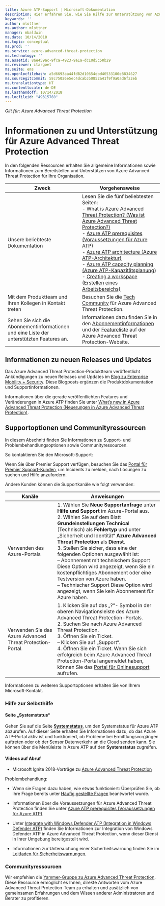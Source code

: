 ```yaml
---
title: Azure ATP-Support | Microsoft-Dokumentation
description: Hier erfahren Sie, wie Sie Hilfe zur Unterstützung von Azure ATP erhalten.
keywords: ''
author: mlottner
ms.author: mlottner
manager: mbaldwin
ms.date: 10/14/2018
ms.topic: conceptual
ms.prod: ''
ms.service: azure-advanced-threat-protection
ms.technology: ''
ms.assetid: 8ae459ac-9fca-4923-9a1a-dc10d5c50b29
ms.reviewer: itargoet
ms.suite: ems
ms.openlocfilehash: a5d6693aa44fd82d10654ebd40533100e8834627
ms.sourcegitcommit: 58c75026e5ec4dcab3b0852a41f9f0a0ad6f22eb
ms.translationtype: HT
ms.contentlocale: de-DE
ms.lasthandoff: 10/14/2018
ms.locfileid: "49315760"
---
```

*Gilt für: Azure Advanced Threat Protection*


# <a name="azure-advanced-threat-protection-information-and-support"></a>Informationen zu und Unterstützung für Azure Advanced Threat Protection 


In den folgenden Ressourcen erhalten Sie allgemeine Informationen sowie Informationen zum Bereitstellen und Unterstützen von Azure Advanced Threat Protection für Ihre Organisation.

|Zweck|Vorgehensweise|
|----|----|
|Unsere beliebteste Dokumentation|Lesen Sie die fünf beliebtesten Seiten:<br>- [What is Azure Advanced Threat Protection? (Was ist Azure Advanced Threat Protection?)](what-is-atp.md)<br>- [Azure ATP prerequisites (Voraussetzungen für Azure ATP)](atp-prerequisites.md)<br>- [Azure ATP architecture (Azure ATP-Architektur)](atp-architecture.md)<br>- [Azure ATP capacity planning (Azure ATP-Kapazitätsplanung)](atp-capacity-planning.md)<br>- [Creating a workspace (Erstellen eines Arbeitsbereichs)](install-atp-step1.md)|
|Mit dem Produktteam und Ihren Kollegen in Kontakt treten|Besuchen Sie die [Tech Community](https://techcommunity.microsoft.com/t5/Azure-Advanced-Threat-Protection/bd-p/AzureAdvancedThreatProtection) für Azure Advanced Threat Protection.|
|Sehen Sie sich die Abonnementinformationen und eine Liste der unterstützten Features an.|Informationen dazu finden Sie in den [Abonnementinformationen](https://www.microsoft.com/cloud-platform/azure-information-protection-pricing) und der [Featureliste](https://www.microsoft.com/cloud-platform/azure-information-protection-features) auf der Azure Advanced Threat Protection-Website.|

## <a name="information-about-new-releases-and-updates"></a>Informationen zu neuen Releases und Updates

Das Azure Advanced Threat Protection-Produktteam veröffentlicht Ankündigungen zu neuen Releases und Updates im [Blog zu Enterprise Mobility + Security](https://cloudblogs.microsoft.com/enterprisemobility/author/microsoft-advanced-threat-analytics-team/).
Diese Blogposts ergänzen die Produktdokumentation und Supportinformationen.

Informationen über die gerade veröffentlichten Features und Veränderungen in Azure ATP finden Sie unter [What‘s new in Azure Advanced Threat Protection (Neuerungen in Azure Advanced Threat Protection)](atp-whats-new.md).

## <a name="support-options-and-community-resources"></a>Supportoptionen und Communityressourcen

In diesem Abschnitt finden Sie Informationen zu Support- und Problembehandlungsoptionen sowie Communityressourcen.

So kontaktieren Sie den Microsoft-Support:

Wenn Sie über Premier Support verfügen, besuchen Sie das [Portal für Premier Support-Kunden](https://premier.microsoft.com/), um Incidents zu melden, nach Lösungen zu suchen und Hilfe anzufordern.

Andere Kunden können die Supportkanäle wie folgt verwenden:

| Kanäle|Anweisungen|
|------|-----|
|Verwenden des Azure-Portals|1. Wählen Sie **Neue Supportanfrage** unter **Hilfe und Support** im Azure-Portal aus. <br>2. Wählen Sie auf dem Blatt **Grundeinstellungen** **Technical** (Technisch) als **Fehlertyp** und unter „Sicherheit und Identität“ **Azure Advanced Threat Protection** als **Dienst**. <br>3. Stellen Sie sicher, dass eine der folgenden Optionen ausgewählt ist:<br>– Abonnement mit technischem Support Diese Option wird angezeigt, wenn Sie ein kostenpflichtiges Abonnement oder eine Testversion von Azure haben.<br>– Technischer Support Diese Option wird angezeigt, wenn Sie kein Abonnement für Azure haben.|
|Verwenden Sie das Azure Advanced Threat Protection-Portal.| 1. Klicken Sie auf das „?“- Symbol in der oberen Navigationsleiste des Azure Advanced Threat Protection-Portals.<br>2. Suchen Sie nach Azure Advanced Threat Protection.<br>3. Öffnen Sie ein Ticket.<br>– Klicken Sie auf „Support“.<br>4. Öffnen Sie ein Ticket. Wenn Sie sich erfolgreich beim Azure Advanced Threat Protection-Portal angemeldet haben, können Sie das [Portal für Onlinesupport](https://support.microsoft.com/assistedsupportproducts) aufrufen. |

Informationen zu weiteren Supportoptionen erhalten Sie von Ihrem Microsoft-Kontakt.

### <a name="self-help"></a>Hilfe zur Selbsthilfe

#### <a name="system-status-page"></a>Seite „Systemstatus“ 

Gehen Sie auf die Seite [**Systemstatus**](https://health.atp.azure.com/), um den Systemstatus für Azure ATP abzurufen. Auf dieser Seite erhalten Sie Informationen dazu, ob das Azure ATP-Portal aktiv ist und funktioniert, ob Probleme bei Ermittlungsvorgängen auftreten oder ob der Sensor Datenverkehr an die Cloud senden kann. Sie können über die Menüleiste in Azure ATP auf den **Systemstatus** zugreifen.

#### <a name="on-demand-videos"></a>Videos auf Abruf

- Microsoft Ignite 2018-Vorträge zu [Azure Advanced Threat Protection](https://myignite.techcommunity.microsoft.com/sessions?t=%257B%2522from%2522%253A%25222018-09-23T08%253A00%253A00-04%253A00%2522%252C%2522to%2522%253A%25222018-09-28T19%253A00%253A00-04%253A00%2522%257D&q=azure%2520advanced%2520threat%2520protection#ignite-html-anchor)

Problembehandlung:

- Wenn sie Fragen dazu haben, wie etwas funktioniert: Überprüfen Sie, ob Ihre Frage bereits unter [Häufig gestellte Fragen](atp-technical-faq.md) beantwortet wurde.

- Informationen über die Voraussetzungen für Azure Advanced Threat Protection finden Sie unter [Azure ATP prerequisites (Voraussetzungen für Azure ATP)](atp-prerequisites.md).

- Unter [Integrate with Windows Defender ATP (Integration in Windows Defender ATP)](integrate-wd-atp.md) finden Sie Informationen zur Integration von Windows Defender ATP in Azure Advanced Threat Protection, wenn dieser Dienst in Ihrer Umgebung bereitgestellt wird.

- Informationen zur Untersuchung einer Sicherheitswarnung finden Sie im [Leitfaden für Sicherheitswarnungen](suspicious-activity-guide.md).

### <a name="community-resources"></a>Communityressourcen

Wir empfehlen die [Yammer-Gruppe zu Azure Advanced Threat Protection](https://www.yammer.com/AskIPTeam). Diese Ressource ermöglicht es Ihnen, direkte Antworten vom Azure Advanced Threat Protection-Team zu erhalten und zusätzlich von gemeinsamen Erfahrungen und dem Wissen anderer Administratoren und Berater zu profitieren.
